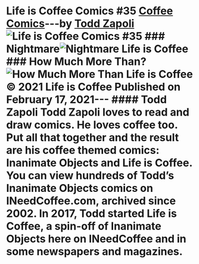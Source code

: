 # Life is Coffee Comics #35 [Coffee Comics](https://ineedcoffee.com/section/coffee-comics/)---by [Todd Zapoli](https://ineedcoffee.com/by/todd-zapoli/)![Life is Coffee Comics #35](https://ineedcoffee.com/images/posts/life-is-coffee-comics-35/life-is-coffee-640x400-new.jpg) ### Nightmare![Nightmare Life is Coffee](https://ineedcoffee.com/assets/Nightmare-coffee-comic.CVs412-N_ZMhEh3.webp) ### How Much More Than?![How Much More Than Life is Coffee](https://ineedcoffee.com/assets/How-Much-More-Than-coffee-comic.BUsAjNuN_1A2bR5.webp) © 2021 Life is Coffee Published on February 17, 2021--- #### Todd Zapoli Todd Zapoli loves to read and draw comics. He loves coffee too. Put all that together and the result are his coffee themed comics: Inanimate Objects and Life is Coffee. You can view hundreds of Todd’s Inanimate Objects comics on INeedCoffee.com, archived since 2002. In 2017, Todd started Life is Coffee, a spin-off of Inanimate Objects here on INeedCoffee and in some newspapers and magazines.
